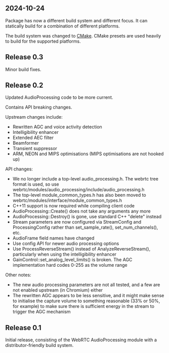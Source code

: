 ## 2024-10-24

Package has now a different build system and different focus. It can statically build for a combination of different platforms.

The build system was changed to [CMake]. CMake presets are used heavily to build for the supported platforms.

Release 0.3
-----------

Minor build fixes.


Release 0.2
-----------

Updated AudioProcessing code to be more current.

Contains API breaking changes.

Upstream changes include:

  * Rewritten AGC and voice activity detection
  * Intelligibility enhancer
  * Extended AEC filter
  * Beamformer
  * Transient suppressor
  * ARM, NEON and MIPS optimisations (MIPS optimisations are not hooked up)

API changes:

  * We no longer include a top-level audio_processing.h. The webrtc tree format
    is used, so use webrtc/modules/audio_processing/include/audio_processing.h
  * The top-level module_common_types.h has also been moved to
    webrtc/modules/interface/module_common_types.h
  * C++11 support is now required while compiling client code
  * AudioProcessing::Create() does not take any arguments any more
  * AudioProcessing::Destroy() is gone, use standard C++ "delete" instead
  * Stream parameters are now configured via StreamConfig and ProcessingConfig
    rather than set_sample_rate(), set_num_channels(), etc.
  * AudioFrame field names have changed
  * Use config API for newer audio processing options
  * Use ProcessReverseStream() instead of AnalyzeReverseStream(), particularly
    when using the intelligibility enhancer
  * GainControl::set_analog_level_limits() is broken. The AGC implementation
    hard codes 0-255 as the volume range

Other notes:

  * The new audio processing parameters are not all tested, and a few are not
    enabled upstream (in Chromium) either
  * The rewritten AGC appears to be less sensitive, and it might make sense to
    initialise the capture volume to something reasonable (33% or 50%, for
    example) to make sure there is sufficient energy in the stream to trigger
    the AGC mechanism


Release 0.1
-----------

Initial release, consisting of the WebRTC AudioProcessing module with a
distributor-friendly build system.

[CMake]: https://cmake.org
